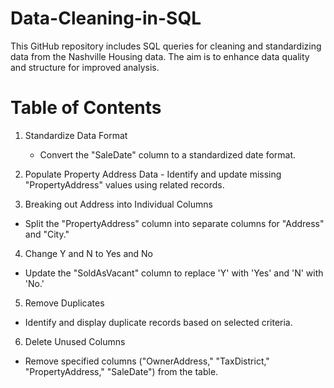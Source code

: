 # Data-Cleaning-in-SQL

This GitHub repository includes SQL queries for cleaning and standardizing data from the Nashville Housing data. The aim is to enhance data quality and structure for improved analysis.

# Table of Contents
1. Standardize Data Format
    - Convert the "SaleDate" column to a standardized date format.

2. Populate Property Address Data
        - Identify and update missing "PropertyAddress" values using related records.

3. Breaking out Address into Individual Columns
- Split the "PropertyAddress" column into separate columns for "Address" and "City."

4. Change Y and N to Yes and No
- Update the "SoldAsVacant" column to replace 'Y' with 'Yes' and 'N' with 'No.'

5. Remove Duplicates
- Identify and display duplicate records based on selected criteria.

6. Delete Unused Columns
- Remove specified columns ("OwnerAddress," "TaxDistrict," "PropertyAddress," "SaleDate") from the table.
